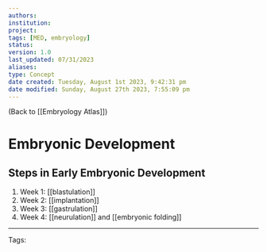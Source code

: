 ```yaml
---
authors: 
institution: 
project: 
tags: [MED, embryology]
status: 
version: 1.0
last_updated: 07/31/2023
aliases: 
type: Concept
date created: Tuesday, August 1st 2023, 9:42:31 pm
date modified: Sunday, August 27th 2023, 7:55:09 pm
---
```


(Back to [[Embryology Atlas]])

# Embryonic Development

## Steps in Early Embryonic Development
1. Week 1: [[blastulation]]
2. Week 2: [[implantation]]
3. Week 3: [[gastrulation]]
4. Week 4: [[neurulation]] and [[embryonic folding]]

---
Tags: